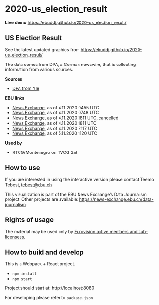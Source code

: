 # 2020-us_election_result

**Live demo** https://ebuddj.github.io/2020-us_election_result/

## US Election Result

See the latest updated graphics from https://ebuddj.github.io/2020-us_election_result/

The data comes from DPA, a German newswire, that is collecting information from various sources.

**Sources**
* [DPA from Yle](https://yle.fi/uutiset/3-11620051)

**EBU links**
* [News Exchange](https://news-exchange.ebu.ch/item_detail/93dd461dc7ba991666fc96d9b8854435/2020_21049805), as of 4.11.2020 0455 UTC
* [News Exchange](https://news-exchange.ebu.ch/item_detail/93dd461dc7ba991666fc96d9b8854435/2020_21049825), as of 4.11.2020 0748 UTC
* [News Exchange](https://news-exchange.ebu.ch/item_detail/d5092ccf5264ddfe740e9ea243a03422/2020_21050029), as of 4.11.2020 1811 UTC, cancelled
* [News Exchange](https://news-exchange.ebu.ch/item_detail/d5092ccf5264ddfe740e9ea243a03422/2020_21050047), as of 4.11.2020 1811 UTC
* [News Exchange](https://news-exchange.ebu.ch/item_detail/d5092ccf5264ddfe740e9ea243a03422/2020_21050059), as of 4.11.2020 2117 UTC
* [News Exchange](https://news-exchange.ebu.ch/item_detail/a5caac1113de876e658b30443756b9c2/2020_21050142), as of 5.11.2020 1120 UTC

**Used by**
* RTCG/Montenegro on TVCG Sat

## How to use

If you are interested in using the interactive version please contact Teemo Tebest, tebest@ebu.ch

This visualization is part of the EBU News Exchange’s Data Journalism project. Other projects are available: https://news-exchange.ebu.ch/data-journalism

## Rights of usage

The material may be used only by [Eurovision active members and sub-licensees](https://www.ebu.ch/eurovision-news/members-and-sublicensees).

## How to build and develop

This is a Webpack + React project.

* `npm install`
* `npm start`

Project should start at: http://localhost:8080

For developing please refer to `package.json`